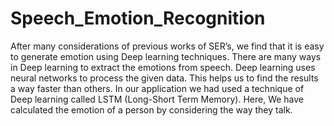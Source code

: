 # Speech_Emotion_Recognition
After many considerations of previous works of SER’s, we find that it is easy to generate emotion using Deep learning techniques. There are many ways in Deep learning to extract the emotions from speech. Deep learning uses neural networks to process the given data. This helps us to find the results a way faster than others.
In our application we had used a technique of Deep learning called LSTM (Long-Short Term Memory).
Here, We have calculated the emotion of a person by considering the way they talk.
